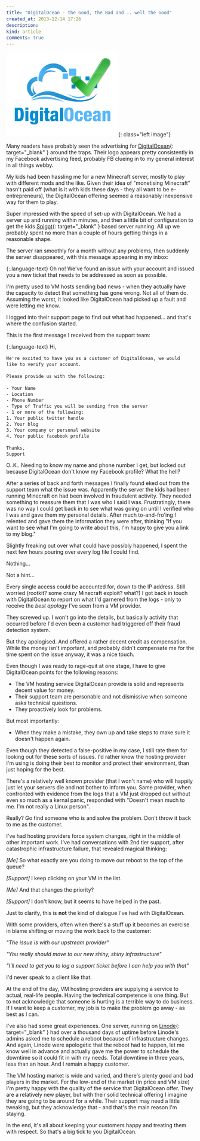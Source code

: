 ```yaml
---
title: "DigitalOcean - the Good, the Bad and .. well the Good"
created_at: 2013-12-14 17:26
description:
kind: article
comments: true
---
```


![DigitalOcean logo with tick](/images/posts/digital-ocean-logo-with-tick.png){: class="left image"}


Many readers have probably seen the advertising for [DigitalOcean](http://digitalocean.com){: target="_blank" } around the traps. Their logo appears pretty consistently in my Facebook advertising feed, probably FB clueing in to my general interest in all things webby.

My kids had been hassling me for a new Minecraft server, mostly to play with different mods and the like. Given their idea of "monetising Minecraft" hasn't paid off (what is it with kids these days - they all want to be e-entrepreneurs), the DigitalOcean offering seemed a reasonably inexpensive way for them to play.

Super impressed with the speed of set-up with DigitalOcean. We had a server up and running within minutes, and then a little bit of configuration to get the kids [Spigot](http://www.spigotmc.org/){: target="_blank" } based server running. All up we probably spent no more than a couple of hours getting things in a reasonable shape.

The server ran smoothly for a month without any problems, then suddenly the server disappeared, with this message appearing in my inbox:

{:.language-text}
    Oh no! We've found an issue with your account and issued you a new ticket
    that needs to be addressed as soon as possible.

I'm pretty used to VM hosts sending bad news - when they actually have the capacity to detect that something has gone wrong. Not all of them do. Assuming the worst, it looked like DigitalOcean had picked up a fault and were letting me know.

I logged into their support page to find out what had happened... and that's where the confusion started.

<!--READMORE-->

This is the first message I received from the support team:

{:.language-text}
    Hi,

    We're excited to have you as a customer of DigitalOcean, we would
    like to verify your account.

    Please provide us with the following:

    - Your Name
    - Location
    - Phone Number
    - Type of Traffic you will be sending from the server
    - 1 or more of the following:
    1. Your public twitter handle
    2. Your blog
    3. Your company or personal website
    4. Your public facebook profile

    Thanks,
    Support

O..K.. Needing to know my name and phone number I get, but locked out because DigitalOcean don't know my Facebook profile? What the hell?

After a series of back and forth messages I finally found eked out from the support team what the issue was. Apparently the server the kids had been running Minecraft on had been involved in fraudulent activity. They needed something to reassure them that I was who I said I was. Frustratingly, there was no way I could get back in to see what was going on until I verified who I was and gave them my personal details. After much to-and-fro'ing I relented and gave them the information they were after, thinking "If you want to see what I'm going to write about this, I'm happy to give you a link to my blog."

Slightly freaking out over what could have possibly happened, I spent the next few hours pouring over every log file I could find.

Nothing...

Not a hint...

Every single access could be accounted for, down to the IP address. Still worried (rootkit? some crazy Minecraft exploit? what?) I got back in touch with DigitalOcean to report on what I'd garnered from the logs - only to receive the *best apology* I've seen from a VM provider.

They screwed up. I won't go into the details, but basically activity that occurred before I'd even been a customer had triggered off their fraud detection system.

But they apologised. And offered a rather decent credit as compensation. While the money isn't important, and probably didn't compensate me for the time spent on the issue anyway, it was a nice touch.

Even though I was ready to rage-quit at one stage, I have to give DigitalOcean points for the following reasons:

* The VM hosting service DigitalOcean provide is solid and represents decent value for money.
* Their support team are personable and not dismissive when someone asks technical questions.
* They proactively look for problems.

But most importantly:

* When they make a mistake, they own up and take steps to make sure it doesn't happen again.

Even though they detected a false-positive in my case, I still rate them for looking out for these sorts of issues. I'd rather know the hosting provider I'm using is doing their best to monitor and protect their environment, than just hoping for the best.

There's a relatively well known provider (that I won't name) who will happily just let your servers die and not bother to inform you. Same provider, when confronted with evidence from the logs that a VM just dropped out without even so much as a kernal panic, responded with "Doesn't mean much to me. I'm not really a Linux person".

Really? Go find someone who is and solve the problem. Don't throw it back to me as the customer.

I've had hosting providers force system changes, right in the middle of other important work. I've had conversations with 2nd tier support, after catastrophic infrastructure failure, that revealed magical thinking:

_[Me]_ So what exactly are you doing to move our reboot to the top of the queue?

_[Support]_ I keep clicking on your VM in the list.

_[Me]_ And that changes the priority?

_[Support]_ I don't know, but it seems to have helped in the past.

Just to clarify, this is **not** the kind of dialogue I've had with DigitalOcean.

With some providers, often when there's a stuff up it becomes an exercise in blame shifting or moving the work back to the customer:

_"The issue is with our upstream provider"_

_"You really should move to our new shiny, shiny infrastructure"_

_"I'll need to get you to log a support ticket before I can help you with that"_

I'd never speak to a client like that.

At the end of the day, VM hosting providers are supplying a service to actual, real-life people. Having the technical competence is one thing. But to not acknowledge that someone is hurting is a terrible way to do business. If I want to keep a customer, my job is to make the problem go away - as best as I can.

I've also had some great experiences. One server, running on [Linode](https://www.linode.com/){: target="_blank" } had over a thousand days of uptime before Linode's admins asked me to schedule a reboot because of infrastructure changes. And again, Linode were apologetic that the reboot had to happen, let me know well in advance and actually gave me the power to schedule the downtime so it could fit in with my needs. Total downtime in three years, less than an hour. And I remain a happy customer.

The VM hosting market is wide and varied, and there's plenty good and bad players in the market. For the low-end of the market (in price and VM size) I'm pretty happy with the quality of the service that DigitalOcean offer. They are a relatively new player, but with their solid technical offering I imagine they are going to be around for a while. Their support may need a little tweaking, but they acknowledge that - and that's the main reason I'm staying.

In the end, it's all about keeping your customers happy and treating them with respect. So that's a big tick to you DigitalOcean.
